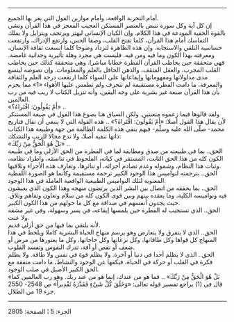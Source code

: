 ------------------------------------------------------------------------

أمام التجربة الواقعة، وأمام موازين القول التي يقر بها الجميع.  
إن كل آية وكل سورة تنبض بالعنصر المستكن العجيب المعجز في هذا القرآن وتشي
بالقوة الخفية المودعة في هذا الكلام. وإن الكيان الإنساني ليهتز ويرتجف
ويتزايل ولا يملك التماسك أمام هذا القرآن، كلما تفتح القلب، وصفا الحس،
وارتفع الإدراك، وارتفعت حساسية التلقي والاستجابة. وإن هذه الظاهرة لتزداد
وضوحا كلما اتسعت ثقافة الإنسان، ومعرفته بهذا الكون وما فيه ومن فيه.
فليست هي مجرد وهلة تأثيرية وجدانية غامضة. فهي متحققة حين يخاطب القرآن
الفطرة خطابا مباشرا. وهي متحققة كذلك حين يخاطب القلب المجرب، والعقل
المثقف، والذهن الحافل بالعلم والمعلومات. وإن نصوصه ليتسع مدى مدلولاتها
ومفهوماتها وإيقاعاتها على السواء كلما ارتفعت درجة العلم والثقافة
والمعرفة، ما دامت الفطرة مستقيمة لم تنحرف ولم تطمس عليها الأهواء «1» مما
يجزم بأن هذا القرآن صنعة غير بشرية على وجه اليقين، وأنه تنزيل الكتاب لا
ريب فيه من رب العالمين.  
«أَمْ يَقُولُونَ: افْتَراهُ؟» ..  
ولقد قالوها فيما زعموه متعنتين. ولكن السياق هنا يصوغ هذا القول في صيغة
المستنكر لأن يقال هذا القول أصلا: «أَمْ يَقُولُونَ: افْتَراهُ؟» .. هذه القولة
التي لا ينبغي أن تقال فتاريخ محمد- صلّى الله عليه وسلّم- فيهم ينفي هذه
الكلمة الظالمة من جهة وطبيعة هذا الكتاب ذاتها تنفيه أصلا، ولا تدع مجالا
للريب والتشكك:  
«بَلْ هُوَ الْحَقُّ مِنْ رَبِّكَ» ..  
الحق.. بما في طبيعته من صدق ومطابقة لما في الفطرة من الحق الأزلي وما في
طبيعة الكون كله من هذا الحق الثابت، المستقر في كيانه، الملحوظ في تناسقه،
واطراد نظامه، وثبات هذا النظام، وشموله وعدم تصادم أجزائه، أو تناثرها،
وتعارف هذه الأجزاء وتلاقيها.  
الحق.. بترجمته لنواميس هذا الوجود الكبير ترجمة مستقيمة وكأنما هو الصورة
اللفظية المعنوية لتلك النواميس الطبيعية الواقعية العاملة في هذا
الوجود.  
الحق.. بما يحققه من اتصال بين البشر الذين يرتضون منهجه وهذا الكون الذي
يعيشون فيه ونواميسه الكلية، وما يعقده بينهم وبين قوى الكون كله من سلام
وتعاون وتفاهم وتلاق. حيث يجدون أنفسهم في صداقة مع كل ما حولهم من هذا
الكون الكبير.  
الحق.. الذي تستجيب له الفطرة حين يلمسها إيقاعه، في يسر وسهولة، وفي غير
مشقة ولا عنت.  
لأنه يلتقي بما فيها من حق أزلي قديم.  
الحق.. الذي لا يتفرق ولا يتعارض وهو يرسم منهاج الحياة البشرية كاملا
ويلحظ في هذا المنهاج كل قواها وكل طاقاتها، وكل نزعاتها وكل حاجاتها، وكل
ما يعتورها من مرض أو ضعف أو نقص أو آفة، تدرك النفوس وتفسد القلوب.  
الحق.. الذي لا يظلم أحدا في دنيا أو آخرة. ولا يظلم قوة في نفس ولا طاقة.
ولا يظلم فكرة في القلب أو حركة في الحياة، فيكفها عن الوجود والنشاط، ما
دامت متفقة مع الحق الكبير الأصيل في صلب الوجود.  
«بَلْ هُوَ الْحَقُّ مِنْ رَبِّكَ» .. فما هو من عندك، إنما هو من عند ربك. وهو رب
العالمين كما قال في (1) يراجع تفسير قوله تعالى: «وَخَلَقَ كُلَّ شَيْءٍ فَقَدَّرَهُ
تَقْدِيراً» ص 2548- 2550 جزء 19 من الظلال.

------------------------------------------------------------------------

الجزء: 5 ¦ الصفحة: 2805
